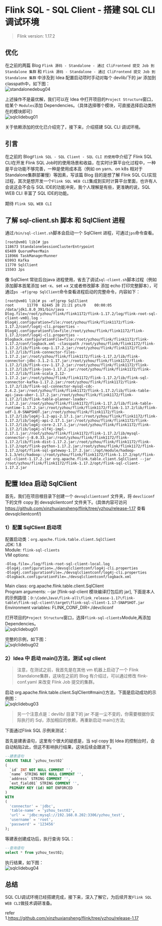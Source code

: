 # Flink SQL - SQL Client - 搭建 SQL CLI 调试环境    

>Flink version: 1.17.2          

## 优化     
在之前的两篇 Blog `Flink 源码 - Standalone - 通过 CliFrontend 提交 Job 到 Standalone 集群` 和 `Flink 源码 - Standalone - 通过 CliFrontend 提交 Job 到 Standalone 集群` 中涉及到 Idea 配置启动项时手动对每个 devlib/下的 jar 添加到 classpath中，如下图：  
![standalonedebug04](http://img.xinzhuxiansheng.com/blogimgs/flink/standalonedebug04.png)    

上述操作不是最优解，我们可以在 Idea 中打开项目的`Project Structure`窗口，给某个 `Modules`添加 Dependencies。（具体选择哪个模块，可直接选择启动类所在的模块即可）   
![sqlclidebug01](http://img.xinzhuxiansheng.com/blogimgs/flink/sqlclidebug01.png)     

关于依赖添加的优化已介绍完了，接下来，介绍搭建 SQL CLI 调试环境。   

## 引言    
在之前的 Blog`Flink SQL - SQL Client - SQL CLI 的使用`中介绍了 Flink SQL CLI在开发 Flink SQL Job时的使用场景和收益，在实时计算平台化过程中，一种是平台功能不够完善，一种是使用成本高（例如 on yarn、on k8s 相对于 Standalone集群部署慢）等因素，写该篇 Blog 目的是想了解 Flink SQL CLI实现过程，其次是想开发一个`Flink SQL WEB CLI`集成到实时计算平台里面，也许有人会说这会不会与 SQL IDE的功能冲突，我个人理解是有些，更准确的说，SQL WEB CLI 丰富了 SQL IDE的功能。  

期待 `Flink SQL WEB CLI`       

## 了解 sql-client.sh 脚本 和 SqlClient 进程 
通过`/bin/sql-client.sh`脚本会启动一个 SqlClient 进程，可通过`jps`命令查看。   
```bash
[root@vm01 lib]# jps
118673 StandaloneSessionClusterEntrypoint
65489 QuorumPeerMain
118966 TaskManagerRunner
65993 Kafka
11770 SqlClient
15503 Jps
```     

像 SqlClient 常驻后台java 进程使用，省去了调试`sql-client.sh`脚本过程（例如添加脚本首尾添加 set -x、set +x 又或者修改脚本 添加 echo 打印完整脚本），可通过`ps -ef|grep SqlClient`命令查看进程启动的完整命令，内容如下：           
```shell
[root@vm01 lib]# ps -ef|grep SqlClient  
root      11770  62445 28 21:21 pts/0    00:00:05 /data/jdk1.8.0_391/bin/java -Dlog.file=/root/yzhou/flink/flink1172/flink-1.17.2/log/flink-root-sql-client-vm01.log -Dlog4j.configuration=file:/root/yzhou/flink/flink1172/flink-1.17.2/conf/log4j-cli.properties -Dlog4j.configurationFile=file:/root/yzhou/flink/flink1172/flink-1.17.2/conf/log4j-cli.properties -Dlogback.configurationFile=file:/root/yzhou/flink/flink1172/flink-1.17.2/conf/logback.xml -classpath /root/yzhou/flink/flink1172/flink-1.17.2/lib/flink-cep-1.17.2.jar:/root/yzhou/flink/flink1172/flink-1.17.2/lib/flink-connector-files-1.17.2.jar:/root/yzhou/flink/flink1172/flink-1.17.2/lib/flink-connector-jdbc-3.1.2-1.17.jar:/root/yzhou/flink/flink1172/flink-1.17.2/lib/flink-csv-1.17.2.jar:/root/yzhou/flink/flink1172/flink-1.17.2/lib/flink-json-1.17.2.jar:/root/yzhou/flink/flink1172/flink-1.17.2/lib/flink-scala_2.12-1.17.2.jar:/root/yzhou/flink/flink1172/flink-1.17.2/lib/flink-sql-connector-kafka-1.17.2.jar:/root/yzhou/flink/flink1172/flink-1.17.2/lib/flink-sql-connector-mysql-cdc-2.4.2.jar:/root/yzhou/flink/flink1172/flink-1.17.2/lib/flink-table-api-java-uber-1.17.2.jar:/root/yzhou/flink/flink1172/flink-1.17.2/lib/flink-table-planner-loader-1.17.2.jar:/root/yzhou/flink/flink1172/flink-1.17.2/lib/flink-table-runtime-1.17.2.jar:/root/yzhou/flink/flink1172/flink-1.17.2/lib/flink-udf-1.0-SNAPSHOT.jar:/root/yzhou/flink/flink1172/flink-1.17.2/lib/log4j-1.2-api-2.17.1.jar:/root/yzhou/flink/flink1172/flink-1.17.2/lib/log4j-api-2.17.1.jar:/root/yzhou/flink/flink1172/flink-1.17.2/lib/log4j-core-2.17.1.jar:/root/yzhou/flink/flink1172/flink-1.17.2/lib/log4j-slf4j-impl-2.17.1.jar:/root/yzhou/flink/flink1172/flink-1.17.2/lib/mysql-connector-j-8.0.33.jar:/root/yzhou/flink/flink1172/flink-1.17.2/lib/flink-dist-1.17.2.jar:/root/yzhou/flink/flink1172/flink-1.17.2/opt/flink-python-1.17.2.jar:/root/yzhou/flink/flink1172/flink-1.17.2/opt/flink-sql-gateway-1.17.2.jar::/opt/module/hadoop-3.1.3/etc/hadoop::/root/yzhou/flink/flink1172/flink-1.17.2/opt/flink-sql-client-1.17.2.jar org.apache.flink.table.client.SqlClient --jar /root/yzhou/flink/flink1172/flink-1.17.2/opt/flink-sql-client-1.17.2.jar      
```           

## 配置 Idea 启动 SqlClient      
首先，我们在项目根目录下创建一个 `devsqlclientconf` 文件夹，将 `devcliconf`下的文件 copy 到 devsqlclientconf 文件夹下。(具体内容可访问 https://github.com/xinzhuxiansheng/flink/tree/yzhou/release-1.17 查看 devsqlclientconf/)            

### 1）配置 SqlClient 启动项    
配置启动类：`org.apache.flink.table.client.SqlClient`           
JDK: 1.8    
Module: `flink-sql-clients`   
VM options:   
```shell 
-Dlog.file=./log/flink-root-sql-client-local.log
-Dlog4j.configuration=./devsqlclientconf/log4j-cli.properties
-Dlog4j.configurationFile=./devsqlclientconf/log4j-cli.properties   
-Dlogback.configurationFile=./devsqlclientconf/logback.xml
```

Main class: org.apache.flink.table.client.SqlClient     
Program arguments:  --jar [flink-sql-client 模块编译打包后的 jar], 下面是本人的示例路径：`D:\Code\Java\flink-all\flink_release-1.17\flink-table\flink-sql-client\target\flink-sql-client-1.17-SNAPSHOT.jar`    
Environment variables: FLINK_CONF_DIR=./devcliconf       

打开项目的`Project Structure`窗口，选择`flink-sql-clients`Module,再添加 Dependencies。     
![sqlclidebug01](http://img.xinzhuxiansheng.com/blogimgs/flink/sqlclidebug01.png)          

完整的示例，如下图：  
![sqlclidebug02](http://img.xinzhuxiansheng.com/blogimgs/flink/sqlclidebug02.png)     

### 2）Idea 中 启动 main()方法，测试 sql client    
>注意，在测试之前，我首先是在其他 vm 机器上启动了一个 Flink Standalone集群，这块在之前的 Blog 有介绍过，可以通过修改 flink-conf.yaml 来改变 Flink Job 提交的集群。  

启动 org.apache.flink.table.client.SqlClient#main()方法，下面是启动成功的示例图：  
![sqlclidebug03](http://img.xinzhuxiansheng.com/blogimgs/flink/sqlclidebug03.png)      

>另一个注意点是：devlib/ 目录下的 jar 不是一尘不变的，你需要根据你实际执行的 Sql，添加相应的依赖，再重新启动 main()方法;  

下面通过Flink SQL 示例来测试：    

首先是建表语句，这里有个很大的疑惑是，当 sql copy 到 Idea 的控制台时，会自动粘贴2此，但这不影响执行结果，这块后续会跟进下。    
```sql
--建表语句
CREATE TABLE `yzhou_test02` 
(
  `id` INT NOT NULL COMMENT '',
  `name` STRING NOT NULL COMMENT '',
  `address` STRING COMMENT '',
  `ext_field01` STRING COMMENT '',
  PRIMARY KEY (id) NOT ENFORCED
)
WITH
(
  'connector' = 'jdbc',
  'table-name' = 'yzhou_test02',
  'url' = 'jdbc:mysql://192.168.0.202:3306/yzhou_test',
  'username' = 'root',
  'password' = '123456'
);
```

等建表创建成功后，执行查询 SQL：  
```sql
--查询语句
select * from yzhou_test02;
```

执行结果，如下图：   
![sqlclidebug04](http://img.xinzhuxiansheng.com/blogimgs/flink/sqlclidebug04.png)  

## 总结   
SQL CLI调试环境已经搭建完成，接下来，深入了解它，为后续开发`Flink SQL WEB CLI`做技术调研准备。       

refer        
1.https://github.com/xinzhuxiansheng/flink/tree/yzhou/release-1.17          
